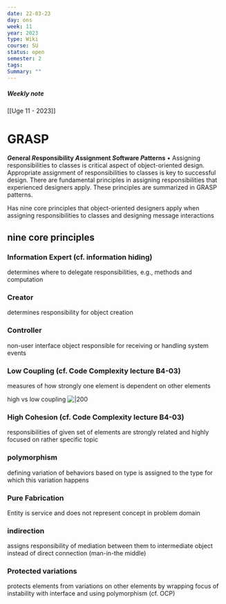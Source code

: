 ```yaml
---
date: 22-03-23
day: ons
week: 11
year: 2023
type: Wiki
course: SU
status: open
semester: 2
tags:
Summary: ""
---
```

##### Weekly note
[[Uge 11 - 2023]]

# GRASP

***G*eneral *R*esponsibility *A*ssignment *S*oftware *P*atterns** 
• Assigning responsibilities to classes is critical aspect of object-oriented design. Appropriate assignment of responsibilities to classes is key to successful design. There are fundamental principles in assigning responsibilities that experienced designers apply. These principles are summarized in GRASP patterns. 

Has nine core principles that object-oriented designers apply when assigning responsibilities to classes and designing message interactions
##  nine core principles
### Information Expert (cf. information hiding) 
determines where to delegate responsibilities, e.g., methods and computation
### Creator 
determines responsibility for object creation 
### Controller 
non-user interface object responsible for receiving or handling system events 
### Low Coupling (cf. Code Complexity lecture B4-03) 
measures of how strongly one element is dependent on other elements

high vs low coupling
![|200](https://i.imgur.com/EF3O9p3.png)

### High Cohesion (cf. Code Complexity lecture B4-03) 
responsibilities of given set of elements are strongly related and highly focused on rather specific topic
### polymorphism 
defining variation of behaviors based on type is assigned to the type for which this variation happens 
### Pure Fabrication 
Entity is service and does not represent concept in problem domain

### indirection 
assigns responsibility of mediation between them to intermediate object instead of direct connection (man-in-the middle) 
### Protected variations
protects elements from variations on other elements by wrapping focus of instability with interface and using polymorphism (cf. OCP)

